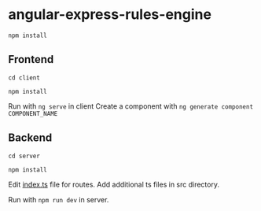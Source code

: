 # angular-express-rules-engine

`npm install`

## Frontend

`cd client`

`npm install`

Run with `ng serve` in client
Create a component with `ng generate component COMPONENT_NAME`

## Backend
`cd server`

`npm install`

Edit [index.ts](server/src/index.ts) file for routes. Add additional ts files in src directory. 

Run with `npm run dev` in server. 


